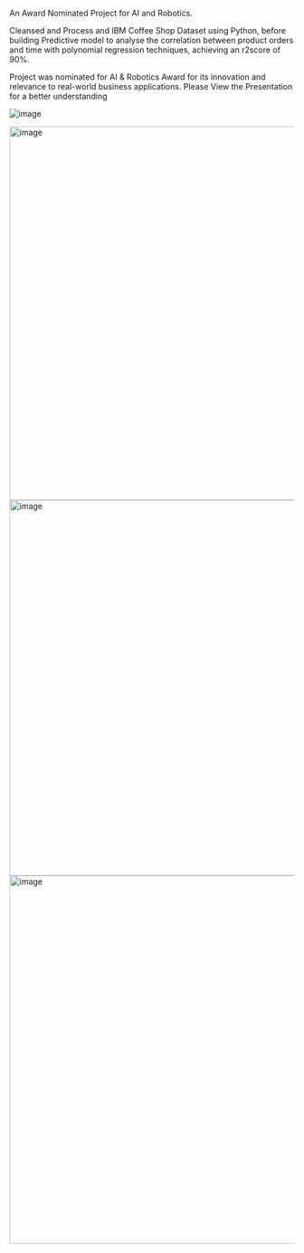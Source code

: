 An Award Nominated Project for AI and Robotics.

Cleansed and Process and IBM Coffee Shop Dataset using Python, before building Predictive model to analyse the correlation between product orders and time with polynomial regression techniques, achieving an r2score of 90%. 

Project was nominated for AI & Robotics Award for its innovation and relevance to real-world business applications.
Please View the Presentation for a better understanding

![image](https://github.com/ismailhx/Data-Analysis-on-a-Coffee-Dataset---Sklearn-Dash/assets/101983947/f78cdaa8-5626-4971-af7d-42f7a1190011)

<img width="1210" height="661" alt="image" src="https://github.com/user-attachments/assets/d0817c5f-d4f1-4061-95a1-916f95781db2" />

<img width="1214" height="664" alt="image" src="https://github.com/user-attachments/assets/18802bc1-eeec-4344-956e-dc195a120a86" />

<img width="1200" height="651" alt="image" src="https://github.com/user-attachments/assets/071404de-114c-452d-9f65-5b7f49d72fc2" />


